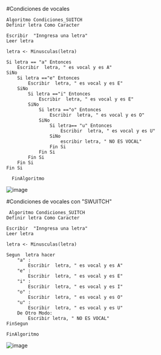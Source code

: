 
#Condiciones de vocales 

    Algoritmo Condiciones_SUITCH
	Definir letra Como Caracter
	
	Escribir  "Inngresa una letra"
	Leer letra
	
	letra <- Minusculas(letra)
	
	Si letra == "a" Entonces
		Escribir  letra, " es vocal y es A"
	SiNo
		Si letra =="e" Entonces
			Escribir  letra, " es vocal y es E"
		SiNo
			Si letra =="i" Entonces
				Escribir  letra, " es vocal y es E"
			SiNo
				Si letra =="o" Entonces
					Escribir  letra, " es vocal y es O"
				SiNo
					Si letra== "u" Entonces
						Escribir  letra, " es vocal y es U"
					SiNo
						escribir letra, " NO ES VOCAL"
					Fin Si
				Fin Si
			Fin Si
		Fin Si
	Fin Si
	
      FinAlgoritmo

![image](https://github.com/leoandyaz/Clase/assets/133395965/5be47965-46c9-4341-85b1-8a37a11eb15a)


#Condiciones de vocales con "SWUITCH"

     Algoritmo Condiciones_SUITCH
	Definir letra Como Caracter
	
	Escribir  "Inngresa una letra"
	Leer letra
	
	letra <- Minusculas(letra)
	
	Segun  letra hacer
		"a" :
			Escribir  letra, " es vocal y es A"
		"e" :
			Escribir  letra, " es vocal y es E"	
		"i" :
			Escribir  letra, " es vocal y es I"	
		"o" :
			Escribir  letra, " es vocal y es O"	
		"u" :
			Escribir  letra, " es vocal y es U"
		De Otro Modo:
			Escribir letra, " NO ES VOCAL"
	FinSegun
	
    FinAlgoritmo

![image](https://github.com/leoandyaz/Clase/assets/133395965/df4cb3a2-333b-471c-8801-753e76571120)

